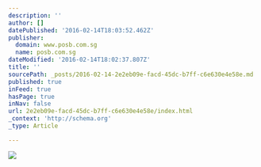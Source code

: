 ```yaml
---
description: ''
author: []
datePublished: '2016-02-14T18:03:52.462Z'
publisher:
  domain: www.posb.com.sg
  name: posb.com.sg
dateModified: '2016-02-14T18:02:37.807Z'
title: ''
sourcePath: _posts/2016-02-14-2e2eb09e-facd-45dc-b7ff-c6e630e4e58e.md
published: true
inFeed: true
hasPage: true
inNav: false
url: 2e2eb09e-facd-45dc-b7ff-c6e630e4e58e/index.html
_context: 'http://schema.org'
_type: Article

---
```

![](http://www.posb.com.sg/personal/neighboursfirst/images/Article_Header_Pasar_People.jpg)